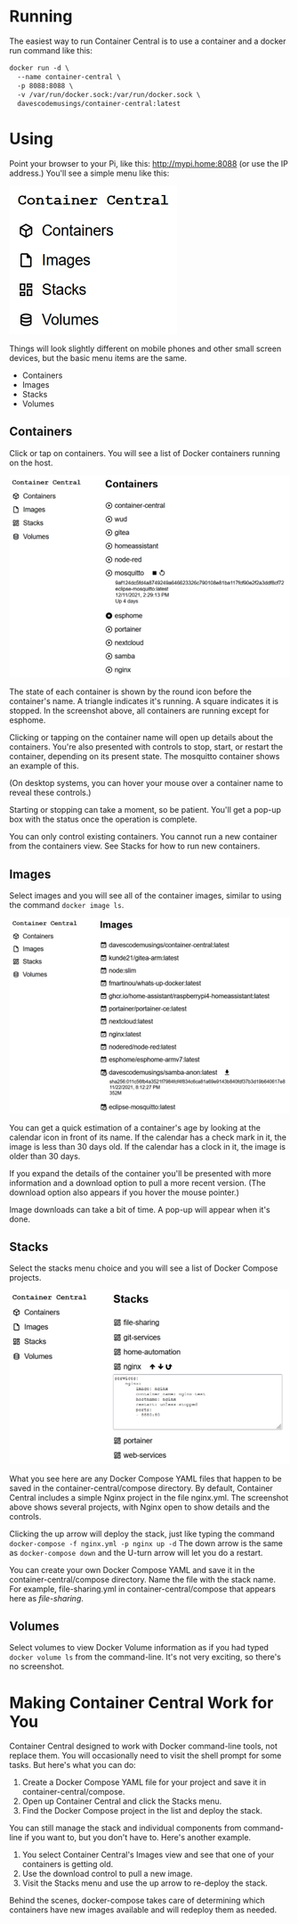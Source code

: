 # Running
The easiest way to run Container Central is to use a container and a docker run command like this:

```
docker run -d \
  --name container-central \
  -p 8088:8088 \
  -v /var/run/docker.sock:/var/run/docker.sock \
  davescodemusings/container-central:latest
```

# Using
Point your browser to your Pi, like this: http://mypi.home:8088 (or use the IP address.) You'll see a simple menu like this:

![menu](screenshots/menu.png)

Things will look slightly different on mobile phones and other small screen devices, but the basic menu items are the same.

* Containers
* Images
* Stacks
* Volumes

## Containers
Click or tap on containers. You will see a list of Docker containers running on the host.

![container view](screenshots/containers.png)

The state of each container is shown by the round icon before the container's name. A triangle indicates it's running. A square indicates it is stopped. In the screenshot above, all containers are running except for esphome.

Clicking or tapping on the container name will open up details about the containers. You're also presented with controls to stop, start, or restart the container, depending on its present state. The mosquitto container shows an example of this.

(On desktop systems, you can hover your mouse over a container name to reveal these controls.)

Starting or stopping can take a moment, so be patient. You'll get a pop-up box with the status once the operation is complete.

You can only control existing containers. You cannot run a new container from the containers view. See Stacks for how to run new containers.

## Images
Select images and you will see all of the container images, similar to using the command `docker image ls`.

![image view](screenshots/images.png)

You can get a quick estimation of a container's age by looking at the calendar icon in front of its name. If the calendar has a check mark in it, the image is less than 30 days old. If the calendar has a clock in it, the image is older than 30 days.

If you expand the details of the container you'll be presented with more information and a download option to pull a more recent version. (The download option also appears if you hover the mouse pointer.)

Image downloads can take a bit of time. A pop-up will appear when it's done.

## Stacks
Select the stacks menu choice and you will see a list of Docker Compose projects.

![stacks view](screenshots/stacks.png)

What you see here are any Docker Compose YAML files that happen to be saved in the container-central/compose directory. By default, Container Central includes a simple Nginx project in the file nginx.yml. The screenshot above shows several projects, with Nginx open to show details and the controls.

Clicking the up arrow will deploy the stack, just like typing the command `docker-compose -f nginx.yml -p nginx up -d` The down arrow is the same as `docker-compose down` and the U-turn arrow will let you do a restart.

You can create your own Docker Compose YAML and save it in the container-central/compose directory. Name the file with the stack name. For example, file-sharing.yml in container-central/compose that appears here as _file-sharing_.

## Volumes
Select volumes to view Docker Volume information as if you had typed `docker volume ls` from the command-line. It's not very exciting, so there's no screenshot.

# Making Container Central Work for You
Container Central designed to work with Docker command-line tools, not replace them. You will occasionally need to visit the shell prompt for some tasks. But here's what you can do:

1. Create a Docker Compose YAML file for your project and save it in container-central/compose.
2. Open up Container Central and click the Stacks menu.
3. Find the Docker Compose project in the list and deploy the stack.

You can still manage the stack and individual components from command-line if you want to, but you don't have to. Here's another example.

1. You select Container Central's Images view and see that one of your containers is getting old.
2. Use the download control to pull a new image.
3. Visit the Stacks menu and use the up arrow to re-deploy the stack.

Behind the scenes, docker-compose takes care of determining which containers have new images available and will redeploy them as needed.
